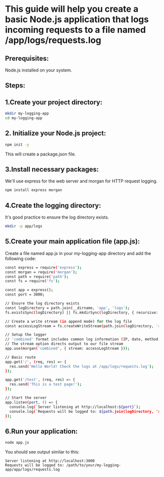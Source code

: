 # This guide will help you create a basic Node.js application that logs incoming requests to a file named /app/logs/requests.log
## Prerequisites:
Node.js installed on your system.

## Steps:
## 1.Create your project directory:
```bash
mkdir my-logging-app
cd my-logging-app
```

## 2. Initialize your Node.js project:

```bash
npm init -y
```
This will create a package.json file.

## 3.Install necessary packages:
We'll use express for the web server and morgan for HTTP request logging.
```bash
npm install express morgan
```

## 4.Create the logging directory:
It's good practice to ensure the log directory exists.
```bash
mkdir -p app/logs
```

## 5.Create your main application file (app.js):
Create a file named app.js in your my-logging-app directory and add the following code:
```bash
const express = require('express');
const morgan = require('morgan');
const path = require('path');
const fs = require('fs');

const app = express();
const port = 3000;

// Ensure the log directory exists
const logDirectory = path.join(__dirname, 'app', 'logs');
fs.existsSync(logDirectory) || fs.mkdirSync(logDirectory, { recursive: true });

// Create a write stream (in append mode) for the log file
const accessLogStream = fs.createWriteStream(path.join(logDirectory, 'requests.log'), { flags: 'a' });

// Setup the logger
// 'combined' format includes common log information (IP, date, method, URL, status, content-length, referrer, user-agent)
// The stream option directs output to our file stream
app.use(morgan('combined', { stream: accessLogStream }));

// Basic route
app.get('/', (req, res) => {
  res.send('Hello World! Check the logs at /app/logs/requests.log');
});

app.get('/test', (req, res) => {
  res.send('This is a test page!');
});

// Start the server
app.listen(port, () => {
  console.log(`Server listening at http://localhost:${port}`);
  console.log(`Requests will be logged to: ${path.join(logDirectory, 'requests.log')}`);
});
```

## 6.Run your application:
```bash
node app.js
```
You should see output similar to this:
```
Server listening at http://localhost:3000
Requests will be logged to: /path/to/your/my-logging-app/app/logs/requests.log
```
